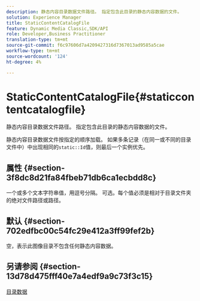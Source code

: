```yaml
---
description: 静态内容目录数据文件路径。 指定包含此目录的静态内容数据的文件。
solution: Experience Manager
title: StaticContentCatalogFile
feature: Dynamic Media Classic,SDK/API
role: Developer,Business Practitioner
translation-type: tm+mt
source-git-commit: f6c97606d7a4209427316d7367013ad9585a5cae
workflow-type: tm+mt
source-wordcount: '124'
ht-degree: 4%

---
```



# StaticContentCatalogFile{#staticcontentcatalogfile}

静态内容目录数据文件路径。 指定包含此目录的静态内容数据的文件。

静态内容目录数据文件按指定的顺序加载。 如果多条记录（在同一或不同的目录文件中）中出现相同的`static::Id`值，则最后一个实例优先。

## 属性 {#section-3f8dc8d21fa84fbeb71db6ca1ecbdd8c}

一个或多个文本字符串值，用逗号分隔。 可选。每个值必须是相对于目录文件夹的绝对文件路径或路径。

## 默认 {#section-702edfbc00c54fc29e412a3ff99fef2b}

空，表示此图像目录不包含任何静态内容数据。

## 另请参阅 {#section-13d78d475fff40e7a4edf9a9c73f3c15}

[目录数据](../../../../../is-api/image-catalog/image-serving-api-ref/c-image-catalog-reference/c-overview/c-catalog-data-fields/c-catalog-data-fields.md#concept-b19581028ec44f98b9f5943624403d29)
